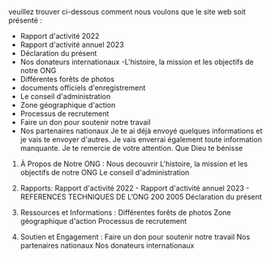 veuillez trouver ci-dessous comment nous voulons que le site web soit présenté :
- Rapport d'activité 2022
- Rapport d'activité annuel 2023
- Déclaration du présent
- Nos donateurs internationaux
-L'histoire, la mission et les objectifs de notre ONG
- Différentes forêts de photos
- documents officiels d'enregistrement
- Le conseil d'administration
- Zone géographique d'action
- Processus de recrutement
- Faire un don pour soutenir notre travail
- Nos partenaires nationaux
Je te ai déjà envoyé quelques informations et je vais te envoyer d'autres. Je vais enverrai également toute information manquante.
Je te remercie de votre attention. Que Dieu te bénisse




1. À Propos de Notre ONG : Nous decouvrir
L'histoire, la mission et les objectifs de notre ONG
Le conseil d'administration


2. Rapports:
Rapport d'activité 2022 -
Rapport d'activité annuel 2023 -
REFERENCES TECHNIQUES DE L’ONG 200 2005
Déclaration du présent

3. Ressources et Informations :
Différentes forêts de photos
Zone géographique d'action
Processus de recrutement

4. Soutien et Engagement :
Faire un don pour soutenir notre travail
Nos partenaires nationaux
Nos donateurs internationaux

